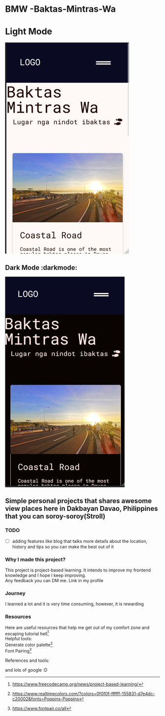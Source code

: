 # BMW -Baktas-Mintras-Wa

# Light Mode

![Alt text](image.png)

## Dark Mode :darkmode:

![Alt text](image-1.png)

## Simple personal projects that shares awesome view places here in Dakbayan Davao, Philippines that you can soroy-soroy(Stroll)

### TODO

- [ ] adding features like blog that talks more details about the location, history and tips so you can make the best out of it

### Why I made this project?

This project is project-based learning. It intends to improve my frontend knowledge and I hope I keep improving.\
Any feedback you can DM me. Link in my profile

### Journey

I learned a lot and it is very time consuming, however, it is rewarding

### Resources

Here are useful resources that help me get out of my comfort zone and escaping tutorial hell[^1]\
Helpful tools:\
Generate color palette[^2]\
Font Pairing[^3]

References and tools:
[^1]: <https://www.freecodecamp.org/news/project-based-learning/>
[^2]: <https://www.realtimecolors.com/?colors=0f0f0f-ffffff-155831-d7e4dc-c20002&fonts=Poppins-Poppins>
[^3]: <https://www.fontpair.co/all>

and lots of google :D
